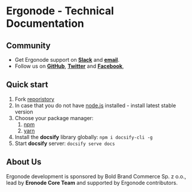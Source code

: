 # Ergonode - Technical Documentation

## Community

* Get Ergonode support on [**Slack**](https://ergonode.slack.com) and [**email**](team@ergonode.com).
* Follow us on [**GitHub**](https://github.com/ergonode), [**Twitter**](https://twitter.com/ergonode) and [**Facebook**](https://www.facebook.com/ergonode),  

## Quick start

1. Fork [reporistory](https://github.com/ergonode/docs)
2. In case that you do not have [node.js](https://nodejs.org/en/download/) installed - install latest stable version
3. Choose your package manager:
    1. [npm](https://www.npmjs.com/get-npm)
    2. [yarn](https://yarnpkg.com/en/docs/install#mac-stable)
4. Install the **docsify** library globally:
   `npm i docsify-cli -g`
5. Start **docsify** server:
   `docsify serve docs`


## About Us

Ergonode development is sponsored by Bold Brand Commerce Sp. z o.o., lead by **Eronode Core Team** and supported by Ergonode contributors. 

